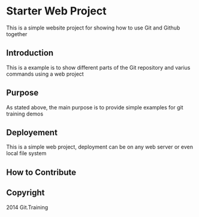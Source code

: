 # Starter Web Project

This is a simple website project for showing how to use  Git and Github together 

## Introduction

This is a example is to show different parts of the Git repository and  varius commands using a web project 

## Purpose

As stated above, the main purpose is to provide simple examples for git training demos

## Deployement 

This is a simple web project, deployment can be on any web server or even local file system

## How to Contribute

## Copyright
  2014 Git.Training 



